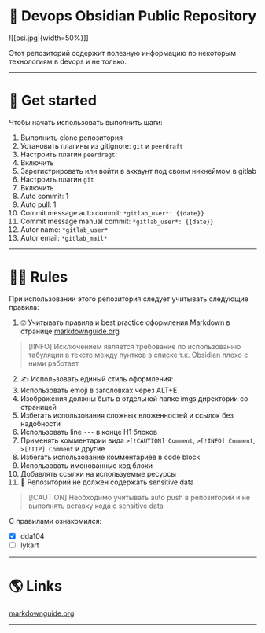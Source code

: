 # 🐶 Devops Obsidian Public Repository

![[psi.jpg|{width=50%}]]

Этот репозиторий содержит полезную информацию по некоторым технологиям в devops и не только.

---

# 🚀 Get started

Чтобы начать использовать выполнить шаги:

1. Выполнить clone репозитория
2. Установить плагины из gitignore: `git` и `peerdraft`
3. Настроить плагин `peerdragt`:
  1. Включить
  2. Зарегистрировать или войти в аккаунт под своим никнеймом в gitlab
4. Настроить плагин `git`
  1. Включить
  2. Auto commit: 1
  3. Auto pull: 1
  4. Commit message auto commit: `*gitlab_user*: {{date}}`
  5. Commit message manual commit: `*gitlab_user*: {{date}}`
  6. Autor name: `*gitlab_user*`
  7. Autor email: `*gitlab_mail*`

---

# 👩‍🏫 Rules

При использовании этого репозитория следует учитывать следующие правила:

1. 🤓 Учитывать правила и best practice оформления Markdown в странице [markdownguide.org](https://www.markdownguide.org/basic-syntax/)

> [!INFO] Исключением является требование по использованию табуляции в тексте между пунтков в списке т.к. Obsidian плохо с ними работает

2. ✍️ Использовать единый стиль оформления:
  1. Использовать emoji в заголовках через ALT+E
  2. Изображения должны быть в отдельной папке imgs директории со страницей
  3. Избегать использования сложных вложенностей и ссылок без надобности
  4. Использовать line `---` в конце H1 блоков
  5. Применять комментарии вида `>[!CAUTION] Comment`, `>[!INFO] Comment`, `>[!TIP] Comment` и другие
  6. Избегать использование комментариев в code block
  7. Использовать именованные код блоки
  8. Добавлять ссылки на используемые ресурсы
3. 🚧 Репозиторий не должен содержать sensitive data

> [!CAUTION] Необходимо учитывать auto push в репозиторий и не выполнять вставку кода с sensitive data

С правилами ознакомился:

- [x] dda104
- [ ] lykart

---

# 🌎 Links

[markdownguide.org](https://www.markdownguide.org/basic-syntax/)

---
